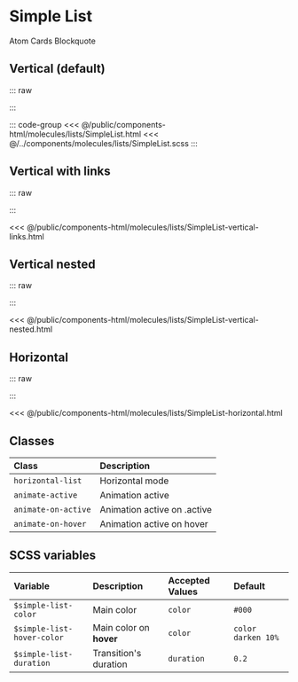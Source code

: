 # Simple List
<Badge type="tip">Atom</Badge> <Badge type="info">Cards</Badge> <Badge type="info">Blockquote</Badge>

## Vertical (default)

::: raw
<div class="dev-section">
    <!--@include: ../../public/components-html/molecules/lists/SimpleList.html -->
</div>
:::

::: code-group
<<< @/public/components-html/molecules/lists/SimpleList.html
<<< @/../components/molecules/lists/SimpleList.scss
:::

## Vertical with links

::: raw
<div class="dev-section">
    <!--@include: ../../public/components-html/molecules/lists/SimpleList-vertical-links.html -->
</div>
:::

<<< @/public/components-html/molecules/lists/SimpleList-vertical-links.html

## Vertical nested

::: raw
<div class="dev-section">
    <!--@include: ../../public/components-html/molecules/lists/SimpleList-vertical-nested.html -->
</div>
:::

<<< @/public/components-html/molecules/lists/SimpleList-vertical-nested.html

## Horizontal

::: raw
<div class="dev-section">
    <!--@include: ../../public/components-html/molecules/lists/SimpleList-horizontal.html -->
</div>
:::

<<< @/public/components-html/molecules/lists/SimpleList-horizontal.html

## Classes

| Class               | Description                 |
|:--------------------|:----------------------------|
| `horizontal-list`   | Horizontal mode             |
| `animate-active`    | Animation active            |
| `animate-on-active` | Animation active on .active |
| `animate-on-hover`  | Animation active on hover   |

## SCSS variables

| Variable                   | Description             | Accepted Values | Default            |
|:---------------------------|:------------------------|:----------------|:-------------------|
| `$simple-list-color`       | Main color              | `color`         | `#000`             |
| `$simple-list-hover-color` | Main color on **hover** | `color`         | `color darken 10%` |
| `$simple-list-duration`    | Transition's duration   | `duration`      | `0.2`              |

<!-- ICONS -->

<div style="display: none">
    <svg id="icon" viewBox="0 0 24 24">
        <circle cx="12" cy="12" r="10" />
    </svg>
</div>

<style lang="scss">
@import "docs/theme.scss";

$simple-list-color: $primary-color;
$simple-list-hover-color: $secondary-color;

@import "components/molecules/lists/SimpleList.scss";

.simple-list{
    border-left: 1px solid var(--vp-c-divider-light);
    border-right: 1px solid var(--vp-c-divider-light);
}
</style>